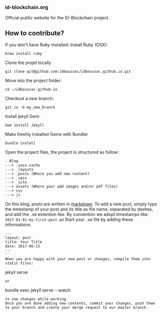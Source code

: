 ### id-blockchain.org


Official public website for the ID-Blockchain project.


## How to contribute?
If you don't have Ruby installed: Install Ruby (OSX):
```
brew install ruby
```
Clone the projet locally
```
git clone git@github.com:idboussac/idboussac.github.io.git
```
Move into the project folder:
```
cd ~/idboussac.github.io
```
Checkout a new branch:
```
git co -b my_new_branch
```
Install jekyll Gem:
```
Gem install Jekyll
```
Make freshly installed Gems with Bundler
```
bundle install
```
Open the project files, the project is structured as follow:
```
- Blog
---> .sass-cache
---> _layouts
---> _posts (Where you add new content)
---> _sass
---> _site
---> assets (Where your add images and/or pdf files)
---> css
---> js
```
On this blog, posts are written in [markdown](https://github.com/adam-p/markdown-here/wiki/Markdown-Cheatsheet). To add a new post, simply type the timestamp of your post and its title as file name, separated by dashes, and add the `.md` extention like. By convention we adopt timestamps like: `2017-01-01-my-first-post.md`
Start your `.md` file by adding these informations:
```
---
layout: post
title: Your Title
date: 2017-06-23
---
``
When you are happy with your new post or changes, compile them into static files:
```
jekyll serve
```
or
```
bundle exec jekyll serve --watch
```
to see changes while working.
Once you are done adding new contents, commit your changes, push them to your branch and create your merge request to our master branch.



